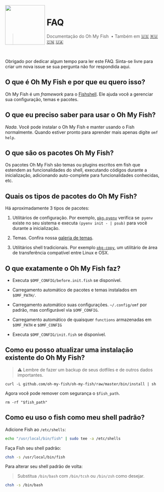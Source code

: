 <img src="https://cdn.rawgit.com/oh-my-fish/oh-my-fish/e4f1c2e0219a17e2c748b824004c8d0b38055c16/docs/logo.svg" align="left" width="128px" height="128px"/>
<img align="left" width="0" height="128px"/>

# FAQ

> Documentação do Oh My Fish &nbsp;&bull;&nbsp;Também em
> <a href="../en-US/FAQ.md">🇺🇸</a>
> <a href="../ru-RU/FAQ.md">🇷🇺</a>
> <a href="../zh-CN/FAQ.md">🇨🇳</a>
> <a href="../uk-UA/FAQ.md">🇺🇦</a>

<br>

Obrigado por dedicar algum tempo para ler este FAQ. Sinta-se livre para criar um nova issue se sua pergunta não for respondida aqui.


## O que é Oh My Fish e por que eu quero isso?

Oh My Fish é um _framework_ para o [Fishshell](http://fishshell.com/). Ele ajuda você a gerenciar sua configuração, temas e pacotes.


## O que eu preciso saber para usar o Oh My Fish?

_Nada_. Você pode instalar o Oh My Fish e manter usando o Fish normalmente. Quando estiver pronto para aprender mais apenas digite `omf help`.


## O que são os pacotes Oh My Fish?

Os pacotes Oh My Fish são temas ou plugins escritos em fish que estendem as funcionalidades do shell, executando códigos durante a inicialização, adicionando auto-complete para funcionalidades conhecidas, etc.


## Quais os tipos de pacotes do Oh My Fish?

Há aproximadamente 3 tipos de pacotes:

1. Utilitários de configuração. Por exemplo, [`pkg-pyenv`](https://github.com/oh-my-fish/pkg-pyenv) verifica se` pyenv` existe no seu sistema e executa `(pyenv init - | psub)` para você durante a inicialização.

2. Temas. Confira nossa [galeria de temas](https://github.com/oh-my-fish).

3. Utilitários shell tradicionais. Por exemplo [`pkg-copy`](https://github.com/oh-my-fish/pkg-copy), um utilitário de área de transferência compatível entre Linux e OSX.

## O que exatamente o Oh My Fish faz?

+ Executa `$OMF_CONFIG/before.init.fish` se disponível.

+ Carregamento automático de pacotes e temas instalados em `$OMF_PATH/`.

+ Carregamento automático suas configurações. `~/.config/omf` por padrão, mas configurável via `$OMF_CONFIG`.

+ Carregamento automático de quaisquer `functions` armazenadas em `$OMF_PATH` e `$OMF_CONFIG`

+ Executa `$OMF_CONFIG/init.fish` se disponível.


## Como eu posso atualizar uma instalação existente do Oh My Fish?

> :warning: Lembre de fazer um backup de seus dotfiles e de outros dados importantes.

```
curl -L github.com/oh-my-fish/oh-my-fish/raw/master/bin/install | sh
```

Agora você pode remover com segurança o `$fish_path`.

```fish
rm -rf "$fish_path"
```


## Como eu uso o fish como meu shell padrão?

Adicione Fish ao `/etc/shells`:

```sh
echo "/usr/local/bin/fish" | sudo tee -a /etc/shells
```

Faça Fish seu shell padrão:

```sh
chsh -s /usr/local/bin/fish
```

Para alterar seu shell padrão de volta:
> Substitua `/bin/bash` com `/bin/tcsh` ou `/bin/zsh` como desejar.

```sh
chsh -s /bin/bash
```
